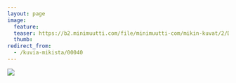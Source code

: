 ```yaml
---
layout: page
image:
  feature:
  teaser: https://b2.minimuutti.com/file/minimuutti-com/mikin-kuvat/2/DSC23679-245px.jpg
  thumb:
redirect_from:
  - /kuvia-mikista/00040
---
```


[![](https://b2.minimuutti.com/file/minimuutti-com/mikin-kuvat/2/DSC23679-800px.jpg)](https://dl.dropboxusercontent.com/sh/ea1wtnz7z734o12/AAAohURHNIjvr80qYC1NH_7Za/mikin-kuvat/2/DSC23679.jpg)
